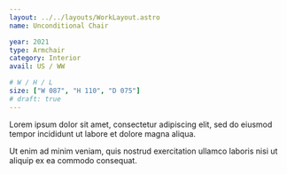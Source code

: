 ```yaml
---
layout: ../../layouts/WorkLayout.astro
name: Unconditional Chair

year: 2021
type: Armchair
category: Interior
avail: US / WW

# W / H / L
size: ["W 087", "H 110", "D 075"]
# draft: true
---
```


Lorem ipsum dolor sit amet, consectetur adipiscing elit, sed do eiusmod tempor incididunt ut labore et dolore magna aliqua.

Ut enim ad minim veniam, quis nostrud exercitation ullamco laboris nisi ut aliquip ex ea commodo consequat.
